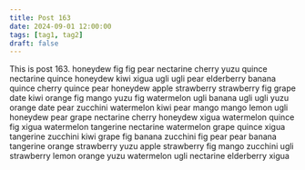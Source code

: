 ```yaml
---
title: Post 163
date: 2024-09-01 12:00:00
tags: [tag1, tag2]
draft: false
---
```

This is post 163.
honeydew
fig
fig
pear
nectarine
cherry
yuzu
quince
nectarine
quince
honeydew
kiwi
xigua
ugli
ugli
pear
elderberry
banana
quince
cherry
quince
pear
honeydew
apple
strawberry
strawberry
fig
grape
date
kiwi
orange
fig
mango
yuzu
fig
watermelon
ugli
banana
ugli
ugli
yuzu
orange
date
pear
zucchini
watermelon
kiwi
pear
mango
mango
lemon
ugli
honeydew
pear
grape
nectarine
cherry
honeydew
xigua
watermelon
quince
fig
xigua
watermelon
tangerine
nectarine
watermelon
grape
quince
xigua
tangerine
zucchini
kiwi
grape
fig
banana
zucchini
fig
pear
pear
banana
tangerine
orange
strawberry
yuzu
apple
strawberry
fig
mango
zucchini
ugli
strawberry
lemon
orange
yuzu
watermelon
ugli
nectarine
elderberry
xigua
